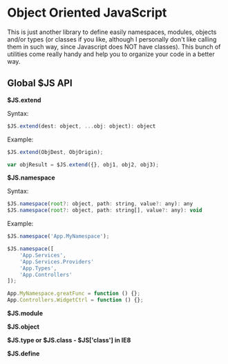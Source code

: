 # Object Oriented JavaScript
This is just another library to define easily namespaces, modules, objects and/or types (or classes if you like, although I personally don't like calling them in such way, since Javascript does NOT have classes). This bunch of utilities come really handy and help you to organize your code in a better way.

## Global $JS API
**$JS.extend**

Syntax:
```javascript
$JS.extend(dest: object, ...obj: object): object
```

Example:
```javascript
$JS.extend(ObjDest, ObjOrigin);

var objResult = $JS.extend({}, obj1, obj2, obj3);
```

**$JS.namespace**

Syntax:
```javascript
$JS.namespace(root?: object, path: string, value?: any): any
$JS.namespace(root?: object, path: string[], value?: any): void
```

Example:
```javascript
$JS.namespace('App.MyNamespace');

$JS.namespace([
	'App.Services',
	'App.Services.Providers'
	'App.Types',
	'App.Controllers'
]);

App.MyNamespace.greatFunc = function () {};
App.Controllers.WidgetCtrl = function () {};
```

**$JS.module**


**$JS.object**


**$JS.type or $JS.class - $JS['class'] in IE8**


**$JS.define**
